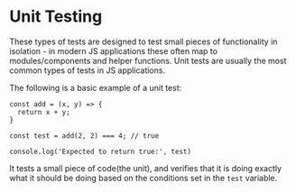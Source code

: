 # Unit Testing 
These types of tests are designed to test small pieces of functionality in isolation - in modern JS applications these often map to modules/components and helper functions. Unit tests are usually the most common types of tests in JS applications.

The following is a basic example of a unit test:
```
const add = (x, y) => {
  return x + y;
}

const test = add(2, 2) === 4; // true

console.log('Expected to return true:', test) 

```

It tests a small piece of code(the unit), and verifies that it is doing exactly what it should be doing based on the conditions set in the `test` variable.